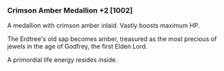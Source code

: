 ### Crimson Amber Medallion +2 [1002]

A medallion with crimson amber inlaid. Vastly boosts maximum HP.

The Erdtree's old sap becomes amber, treasured as the most precious of jewels in the age of Godfrey, the first Elden Lord.

A primordial life energy resides inside.